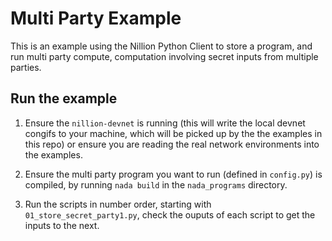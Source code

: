 # Multi Party Example

This is an example using the Nillion Python Client to store a program, and run multi party compute, computation involving secret inputs from multiple parties.

## Run the example

1. Ensure the `nillion-devnet` is running (this will write the local devnet congifs to your machine, which will be picked up by the the examples in this repo) or ensure you are reading the real network environments into the examples.

2. Ensure the multi party program you want to run (defined in `config.py`) is compiled, by running `nada build` in the `nada_programs` directory.

3. Run the scripts in number order, starting with `01_store_secret_party1.py`, check the ouputs of each script to get the inputs to the next.
